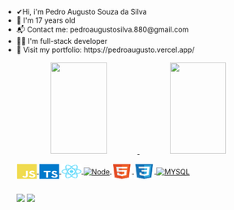 <div style="align-itens: center; display: flex; flex-direction: column;">
  <ul>
    <li>✔Hi, i'm Pedro Augusto Souza da Silva</li>
    <li>🎯 I'm 17 years old</li>
    <li>📬 Contact me: pedroaugustosilva.880@gmail.com</li>
    <li>👩‍💻 I'm full-stack developer</li>
    <li>🚀 Visit my portfolio: https://pedroaugusto.vercel.app/</li
  </ul>
  <br>
<div align="center">
  <a href="https://github.com/pedroaugsilva">
  <img height="180em" width="48%" src="https://github-readme-stats.vercel.app/api?username=pedroaugsilva&theme=transparent&show_icons=true"/>
  <img height="180em" width="48%" src="https://github-readme-stats.vercel.app/api/top-langs/?username=pedroaugsilva&layout=compact&langs_count=7&theme=transparent"/>
</div>

<div style="display: inline_block"><br>
  <img align="center" alt="Javascript" height="30" width="40" src="https://raw.githubusercontent.com/devicons/devicon/master/icons/javascript/javascript-plain.svg">
  <img align="center" alt="Typescript" height="30" width="40" src="https://raw.githubusercontent.com/devicons/devicon/master/icons/typescript/typescript-plain.svg">
  <img align="center" alt="React" height="30" width="40" src="https://raw.githubusercontent.com/devicons/devicon/master/icons/react/react-original.svg">
  <img align="center" alt="Node" height="30" width="27" src="https://static-00.iconduck.com/assets.00/node-js-icon-454x512-nztofx17.png">
  <img align="center" alt="HTML" height="30" width="40" src="https://raw.githubusercontent.com/devicons/devicon/master/icons/html5/html5-original.svg">
  <img align="center" alt="CSS" height="30" width="40" src="https://raw.githubusercontent.com/devicons/devicon/master/icons/css3/css3-original.svg">
  <img align="center" alt="MYSQL" height="30" width="50" src="https://uxwing.com/wp-content/themes/uxwing/download/brands-and-social-media/mysql-icon.png">
</div>
  
  ##
 
 <div> 
  <a href = "mailto:pedroaugustosilva.880@gmail.com"><img src="https://img.shields.io/badge/-Gmail-%23333?style=for-the-badge&logo=gmail&logoColor=white" target="_blank"></a>
  <a href="https://www.linkedin.com/in/pedro-s-76b0b6220/" target="_blank"><img src="https://img.shields.io/badge/-LinkedIn-%230077B5?style=for-the-badge&logo=linkedin&logoColor=white" target="_blank"></a> 
</div>
</div>
